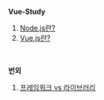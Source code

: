 **Vue-Study**

1. [Node.js란?](./node.md)
1. [Vue.js란?](./vue.md)

<br>

**번외**

1. [프레임워크 vs 라이브러리](./framework.md)
